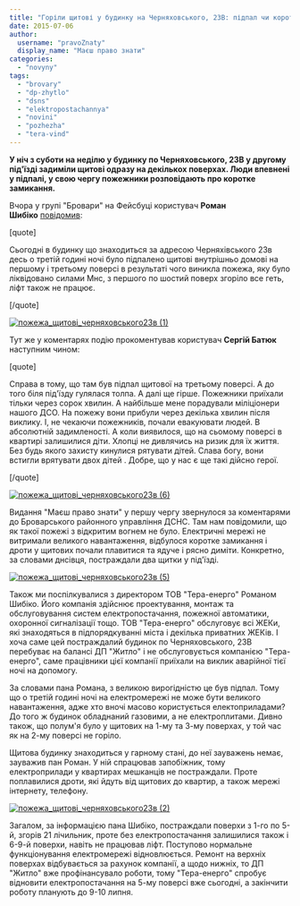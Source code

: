 ```yaml
---
title: "Горіли щитові у будинку на Черняховського, 23В: підпал чи коротке замикання?"
date: 2015-07-06
author: 
  username: "pravoZnaty"
  display_name: "Маєш право знати"
categories: 
  - "novyny"
tags: 
  - "brovary"
  - "dp-zhytlo"
  - "dsns"
  - "elektropostachannya"
  - "novini"
  - "pozhezha"
  - "tera-vind"
---
```


**У ніч з суботи на неділю у будинку по Черняховського, 23В у другому під'їзді задиміли щитові одразу на декількох поверхах. Люди впевнені у підпалі, у свою чергу пожежники розповідають про коротке замикання.**

Вчора у групі "Бровари" на Фейсбуці користувач **Роман Шибіко** [повідомив](https://www.facebook.com/groups/brovary/permalink/1066656396697659/):

\[quote\]

Сьогодні в будинку що знаходиться за адресою Черняхівського 23в десь о третій годині ночі було підпалено щитові внутрішньо домові на першому і третьому поверсі в результаті чого виникла пожежа, яку було ліквідовано силами Мнс, з першого по шостий поверх згоріло все геть, ліфт також не працює.

\[/quote\]

[![пожежа_щитові_черняховського23в (1)](https://mpz.brovary.org/wp-content/uploads/2015/07/pozhezha_shhytovi_chernyahovskogo23v-1.jpg)](https://mpz.brovary.org/wp-content/uploads/2015/07/pozhezha_shhytovi_chernyahovskogo23v-1.jpg)

Тут же у коментарях подію прокоментував користувач **Сергій Батюк** наступним чином:

\[quote\]

Справа в тому, що там був підпал щитової на третьому поверсі. А до того біля під'їзду гулялася толпа. А далі ще гірше. Пожежники приїхали тільки через сорок хвилин. А найбільше мене порадували міліціонери нашого ДСО. На пожежу вони прибули через декілька хвилин після виклику. І, не чекаючи пожежників, почали евакуювати людей. В абсолютній задимленості. А коли виявилося, що на сьомому поверсі в квартирі залишилися діти. Хлопці не дивлячись на ризик для їх життя. Без будь якого захисту кинулися рятувати дітей. Слава богу, вони встигли врятувати двох дітей . Добре, що у нас є ще такі дійсно герої.

\[/quote\]

[![пожежа_щитові_черняховського23в (6)](https://mpz.brovary.org/wp-content/uploads/2015/07/pozhezha_shhytovi_chernyahovskogo23v-6.jpg)](https://mpz.brovary.org/wp-content/uploads/2015/07/pozhezha_shhytovi_chernyahovskogo23v-6.jpg)

Видання "Маєш право знати" у першу чергу звернулося за коментарями до Броварського районного управління ДСНС. Там нам повідомили, що як такої пожежі з відкритим вогнем не було. Електричні мережі не витримали великого навантаження, відбулося коротке замикання і дроти у щитових почали плавитися та ядуче і рясно диміти. Конкретно, за словами днсівця, постраждали два щитки у під'їзді.

[![пожежа_щитові_черняховського23в (5)](https://mpz.brovary.org/wp-content/uploads/2015/07/pozhezha_shhytovi_chernyahovskogo23v-5.jpg)](https://mpz.brovary.org/wp-content/uploads/2015/07/pozhezha_shhytovi_chernyahovskogo23v-5.jpg)

Також ми поспілкувалися з директором ТОВ "Тера-енерго" Романом Шибіко. Його компанія здійснює проектування, монтаж та обслуговування систем електропостачання, пожежної автоматики, охоронної сигналізації тощо. ТОВ "Тера-енерго" обслуговує всі ЖЕКи, які знаходяться в підпорядкуванні міста і декілька приватних ЖЕКів. І хоча саме цей постраждалий будинок по Черняховського, 23В перебуває на балансі ДП "Житло" і не обслуговується компанією "Тера-енерго", саме працівники цієї компанії приїхали на виклик аварійної тієї ночі на допомогу.

За словами пана Романа, з великою вирогідністю це був підпал. Тому що о третій годині ночі на електромережі не може бути великого навантаження, адже хто вночі масово користується електоприладами? До того ж будинок обладнаний газовими, а не електроплитами. Дивно також, що полум'я було у щитових на 1-му та 3-му поверхах, у той час як на 2-му поверсі не горіло.

Щитова будинку знаходиться у гарному стані, до неї зауважень немає, зауважив пан Роман. У ній спрацював запобіжник, тому електроприлади у квартирах мешканців не постраждали. Проте поплавилися дроти, які йдуть від щитових до квартир, а також мережі інтернету, телефону.

[![пожежа_щитові_черняховського23в (2)](https://mpz.brovary.org/wp-content/uploads/2015/07/pozhezha_shhytovi_chernyahovskogo23v-2.jpg)](https://mpz.brovary.org/wp-content/uploads/2015/07/pozhezha_shhytovi_chernyahovskogo23v-2.jpg)

Загалом, за інформацією пана Шибіко, постраждали поверхи з 1-го по 5-й, згорів 21 лічильник, проте без електропостачання залишилися також і 6-9-й поверхи, навіть не працював ліфт. Поступово нормальне функціонування електромережі відновлюється. Ремонт на верхніх поверхах відбувається за рахунок компанії, а щодо нижніх, то ДП "Житло" вже профінансувало роботи, тому "Тера-енерго" спробує відновити електропостачання на 5-му поверсі вже сьогодні, а закінчити роботу планують до 9-10 липня.
